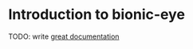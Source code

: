 # Introduction to bionic-eye

TODO: write [great documentation](http://jacobian.org/writing/great-documentation/what-to-write/)
